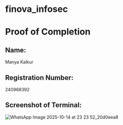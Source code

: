 # finova_infosec

# Proof of Completion

## Name:
Manya Kalkur

## Registration Number:
240968392

## Screenshot of Terminal:
![WhatsApp Image 2025-10-14 at 23 23 52_20d0eea8](https://github.com/user-attachments/assets/6bed0867-a791-4c46-8ee5-c45eb3c88ba8)
